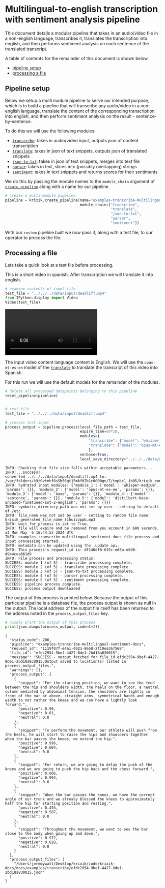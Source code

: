 # Multilingual-to-english transcription with sentiment analysis pipeline

This document details a modular pipeline that takes in an audio/video file in a non-english language, transcribes it, translates the transcription into english, and then performs sentiment analysis on each sentence of the translated transcript.

A table of contents for the remainder of this document is shown below.


- [pipeline setup](#pipeline-setup)
- [processing a file](#processing-a-file)


## Pipeline setup

Below we setup a multi module pipeline to serve our intended purpose, which is to build a pipeline that will transcribe any audio/video in a non-english language, translate the content of the corresponding transcription into english, and then perform sentiment analysis on the result - sentence-by-sentence.

To do this we will use the following modules:

- [`transcribe`](../../modules/transcribe.md): takes in audio/video input, outputs json of content transcription
- [`translate`](../../modules/translate.md): takes in json of text snippets, outputs json of translated snippets
- [`json-to-txt`](../../modules/json-to-txt.md): takes in json of text snippets, merges into text file
- [`parser`](../../modules/parser.md): takes in text, slices into (possibly overlapping) strings
- [`sentiment`](../../modules/sentiment.md): takes in text snippets and returns scores for their sentiments

We do this by passing the module names to the `module_chain` argument of [`create_pipeline`](../../system/create_save_load.md) along with a name for our pipeline.


```python
# create a multi-module pipeline
pipeline = krixik.create_pipeline(name="examples-transcribe-multilingual-sentiment-docs",
                                  module_chain=["transcribe",
                                                "translate",
                                                "json-to-txt",
                                                "parser",
                                                "sentiment"])
```

With our `custom` pipeline built we now pass it, along with a test file, to our operator to process the file.

## Processing a file

Lets take a quick look at a test file before processing.

This is a short video in spanish.  After transcription we will translate it into english.


```python
# examine contents of input file
test_file = "../../../data/input/deadlift.mp4"
from IPython.display import Video
Video(test_file)
```




<video src="../../../data/input/deadlift.mp4" controls  >
      Your browser does not support the <code>video</code> element.
    </video>



The input video content language content is English.  We will use the `opus-mt-es-en` model of the [`translate`](../../modules/translate.md) to translate the transcript of this video into Spanish.

For this run we will use the default models for the remainder of the modules.



```python
# delete all processed datapoints belonging to this pipeline
reset_pipeline(pipeline)
```


```python

# test file
test_file = "../../../data/input/deadlift.mp4"

# process test input
process_output = pipeline.process(local_file_path = test_file,
                                  expire_time=60*10,
                                  modules={
                                      "transcribe": {"model": "whisper-base"},
                                      "translate": {"model": "opus-mt-es-en"}
                                      },
                                  verbose=True,
                                  local_save_directory="../../../data/output")
```

    INFO: Checking that file size falls within acceptable parameters...
    INFO:...success!
    converted ../../../data/input/deadlift.mp4 to: /var/folders/k9/0vtmhf0s5h56gt15mkf07b1r0000gn/T/tmpbc1_ib05/krixik_converted_version_deadlift.mp3
    INFO: hydrated input modules: {'module_1': {'model': 'whisper-medium', 'params': {}}, 'module_2': {'model': 'opus-mt-es-en', 'params': {}}, 'module_3': {'model': 'base', 'params': {}}, 'module_4': {'model': 'sentence', 'params': {}}, 'module_5': {'model': 'distilbert-base-uncased-finetuned-sst-2-english', 'params': {}}}
    INFO: symbolic_directory_path was not set by user - setting to default of /etc
    INFO: file_name was not set by user - setting to random file name: krixik_generated_file_name_tihuizzppb.mp3
    INFO: wait_for_process is set to True.
    INFO: file will expire and be removed from you account in 600 seconds, at Mon May  6 16:44:53 2024 UTC
    INFO: examples-transcribe-multilingual-sentiment-docs file process and input processing started...
    INFO: metadata can be updated using the .update api.
    INFO: This process's request_id is: df146df8-015c-ed3a-e0d0-d944cea661d9
    INFO: File process and processing status:
    SUCCESS: module 1 (of 5) - transcribe processing complete.
    SUCCESS: module 2 (of 5) - translate processing complete.
    SUCCESS: module 3 (of 5) - json-to-txt processing complete.
    SUCCESS: module 4 (of 5) - parser processing complete.
    SUCCESS: module 5 (of 5) - sentiment processing complete.
    SUCCESS: pipeline process complete.
    SUCCESS: process output downloaded


The output of this process is printed below.  Because the output of this particular pipeline is a database file, the process output is shown as null in the output.  The local address of the output file itself has been returned to the address noted in the `process_output_files` key.


```python
# nicely print the output of this process
print(json.dumps(process_output, indent=2))
```

    {
      "status_code": 200,
      "pipeline": "examples-transcribe-multilingual-sentiment-docs",
      "request_id": "1119f07f-e4a1-4021-9668-2f19ea367568",
      "file_id": "efdc2954-9bef-4427-8de1-2bd18a830015",
      "message": "SUCCESS - output fetched for file_id efdc2954-9bef-4427-8de1-2bd18a830015.Output saved to location(s) listed in process_output_files.",
      "warnings": [],
      "process_output": [
        {
          "snippet": "For the starting position, we want to see the feed between the hip and shoulders width, the heels on the floor, a neutral column mediated by abdominal tension, the shoulders are lightly in front of the bar or above, straight arms, symmetrical hands and enough width to not rather the knees and we can have a lightly look forward.",
          "positive": 0.99,
          "negative": 0.01,
          "neutral": 0.0
        },
        {
          "snippet": "To perform the movement, our athlete will push from the heels, he will start to raise the hips and shoulders together, when the bar passes the knees, we extend the hip.",
          "positive": 0.996,
          "negative": 0.004,
          "neutral": 0.0
        },
        {
          "snippet": "For return, we are going to delay the push of the knees and we are going to push the hip back and the chess forward.",
          "positive": 0.006,
          "negative": 0.994,
          "neutral": 0.0
        },
        {
          "snippet": "When the bar passes the knees, we have the correct angle of our trunk and we already blessed the knees to approximately half the hip for starting position and resting.",
          "positive": 0.493,
          "negative": 0.507,
          "neutral": 0.0
        },
        {
          "snippet": "Throughout the movement, we want to see the bar close to the body when going up and down.",
          "positive": 0.972,
          "negative": 0.028,
          "neutral": 0.0
        }
      ],
      "process_output_files": [
        "/Users/jeremywatt/Desktop/krixik/code/krixik-docs/docs/examples/transcribe/efdc2954-9bef-4427-8de1-2bd18a830015.json"
      ]
    }

